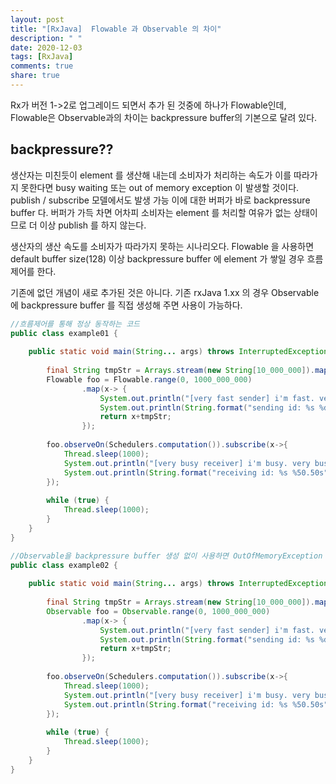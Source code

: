 ```yaml
---
layout: post
title: "[RxJava]  Flowable 과 Observable 의 차이"
description: " "
date: 2020-12-03
tags: [RxJava]
comments: true
share: true
---
```




Rx가 버전 1->2로 업그레이드 되면서 추가 된 것중에 하나가 Flowable인데,
Flowable은 Observable과의 차이는 backpressure buffer의 기본으로 달려 있다.

## backpressure??


생산자는 미친듯이 element 를 생산해 내는데 소비자가 처리하는 속도가 이를 따라가지 못한다면 busy waiting 또는  out of memory exception 이 발생할 것이다. publish / subscribe 모델에서도 발생 가능
이에 대한 버퍼가 바로 backpressure buffer 다. 버퍼가 가득 차면 어차피 소비자는 element 를 처리할 여유가 없는 상태이므로 더 이상 publish 를 하지 않는다.

생산자의 생산 속도를 소비자가 따라가지 못하는 시나리오다.
Flowable 을 사용하면 default buffer size(128) 이상 backpressure buffer 에 element 가 쌓일 경우 흐름제어를 한다.

기존에 없던 개념이 새로 추가된 것은 아니다. 기존 rxJava 1.xx 의 경우 Observable 에 backpressure buffer 를 직접 생성해 주면 사용이 가능하다.


```java
//흐름제어를 통해 정상 동작하는 코드
public class example01 {
 
    public static void main(String... args) throws InterruptedException {
 
        final String tmpStr = Arrays.stream(new String[10_000_000]).map(x->"*").collect(Collectors.joining());
        Flowable foo = Flowable.range(0, 1000_000_000)
                .map(x-> {
                    System.out.println("[very fast sender] i'm fast. very fast.");
                    System.out.println(String.format("sending id: %s %d%50.50s", Thread.currentThread().getName(), x, tmpStr));
                    return x+tmpStr;
                });
 
        foo.observeOn(Schedulers.computation()).subscribe(x->{
            Thread.sleep(1000);
            System.out.println("[very busy receiver] i'm busy. very busy.");
            System.out.println(String.format("receiving id: %s %50.50s", Thread.currentThread().getName(), x));
        });
 
        while (true) {
            Thread.sleep(1000);
        }
    }
}
```



```java
//Observable을 backpressure buffer 생성 없이 사용하면 OutOfMemoryException
public class example02 {
 
    public static void main(String... args) throws InterruptedException {
 
        final String tmpStr = Arrays.stream(new String[10_000_000]).map(x->"*").collect(Collectors.joining());
        Observable foo = Observable.range(0, 1000_000_000)
                .map(x-> {
                    System.out.println("[very fast sender] i'm fast. very fast.");
                    System.out.println(String.format("sending id: %s %d%50.50s", Thread.currentThread().getName(), x, tmpStr));
                    return x+tmpStr;
                });
 
        foo.observeOn(Schedulers.computation()).subscribe(x->{
            Thread.sleep(1000);
            System.out.println("[very busy receiver] i'm busy. very busy.");
            System.out.println(String.format("receiving id: %s %50.50s", Thread.currentThread().getName(), x));
        });
 
        while (true) {
            Thread.sleep(1000);
        }
    }
}
```
